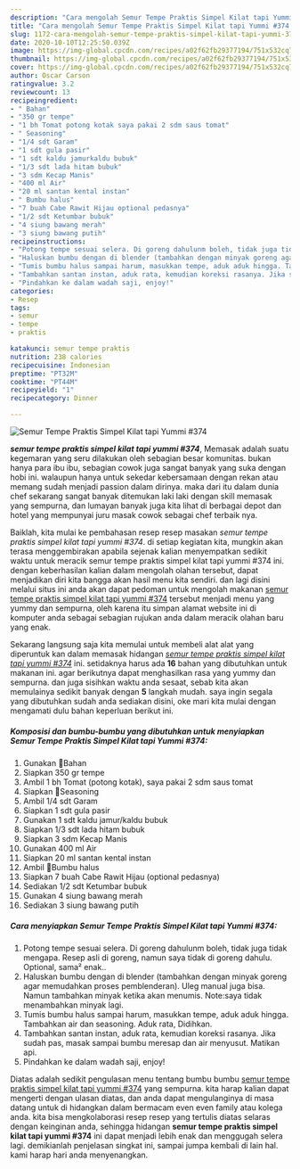 ```yaml
---
description: "Cara mengolah Semur Tempe Praktis Simpel Kilat tapi Yummi #374 yang simpel"
title: "Cara mengolah Semur Tempe Praktis Simpel Kilat tapi Yummi #374 yang simpel"
slug: 1172-cara-mengolah-semur-tempe-praktis-simpel-kilat-tapi-yummi-374-yang-simpel
date: 2020-10-10T12:25:50.039Z
image: https://img-global.cpcdn.com/recipes/a02f62fb29377194/751x532cq70/semur-tempe-praktis-simpel-kilat-tapi-yummi-374-foto-resep-utama.jpg
thumbnail: https://img-global.cpcdn.com/recipes/a02f62fb29377194/751x532cq70/semur-tempe-praktis-simpel-kilat-tapi-yummi-374-foto-resep-utama.jpg
cover: https://img-global.cpcdn.com/recipes/a02f62fb29377194/751x532cq70/semur-tempe-praktis-simpel-kilat-tapi-yummi-374-foto-resep-utama.jpg
author: Oscar Carson
ratingvalue: 3.2
reviewcount: 13
recipeingredient:
- " Bahan"
- "350 gr tempe"
- "1 bh Tomat potong kotak saya pakai 2 sdm saus tomat"
- " Seasoning"
- "1/4 sdt Garam"
- "1 sdt gula pasir"
- "1 sdt kaldu jamurkaldu bubuk"
- "1/3 sdt lada hitam bubuk"
- "3 sdm Kecap Manis"
- "400 ml Air"
- "20 ml santan kental instan"
- " Bumbu halus"
- "7 buah Cabe Rawit Hijau optional pedasnya"
- "1/2 sdt Ketumbar bubuk"
- "4 siung bawang merah"
- "3 siung bawang putih"
recipeinstructions:
- "Potong tempe sesuai selera. Di goreng dahulunm boleh, tidak juga tidak mengapa. Resep asli di goreng, namun saya tidak di goreng dahulu. Optional, sama² enak.."
- "Haluskan bumbu dengan di blender (tambahkan dengan minyak goreng agar memudahkan proses pemblenderan). Uleg manual juga bisa. Namun tambahkan minyak ketika akan menumis. Note:saya tidak menambahkan minyak lagi."
- "Tumis bumbu halus sampai harum, masukkan tempe, aduk aduk hingga. Tambahkan air dan seasoning. Aduk rata, Didihkan."
- "Tambahkan santan instan, aduk rata, kemudian koreksi rasanya. Jika sudah pas, masak sampai bumbu meresap dan air menyusut. Matikan api."
- "Pindahkan ke dalam wadah saji, enjoy!"
categories:
- Resep
tags:
- semur
- tempe
- praktis

katakunci: semur tempe praktis 
nutrition: 238 calories
recipecuisine: Indonesian
preptime: "PT32M"
cooktime: "PT44M"
recipeyield: "1"
recipecategory: Dinner

---
```



![Semur Tempe Praktis Simpel Kilat tapi Yummi #374](https://img-global.cpcdn.com/recipes/a02f62fb29377194/751x532cq70/semur-tempe-praktis-simpel-kilat-tapi-yummi-374-foto-resep-utama.jpg)

<b><i>semur tempe praktis simpel kilat tapi yummi #374</i></b>, Memasak adalah suatu kegemaran yang seru dilakukan oleh sebagian besar komunitas. bukan hanya para ibu ibu, sebagian cowok juga sangat banyak yang suka dengan hobi ini. walaupun hanya untuk sekedar kebersamaan dengan rekan atau memang sudah menjadi passion dalam dirinya. maka dari itu dalam dunia chef sekarang sangat banyak ditemukan laki laki dengan skill memasak yang sempurna, dan lumayan banyak juga kita lihat di berbagai depot dan hotel yang mempunyai juru masak cowok sebagai chef terbaik nya.

Baiklah, kita mulai ke pembahasan resep resep masakan <i>semur tempe praktis simpel kilat tapi yummi #374</i>. di setiap kegiatan kita, mungkin akan terasa menggembirakan apabila sejenak kalian menyempatkan sedikit waktu untuk meracik semur tempe praktis simpel kilat tapi yummi #374 ini. dengan keberhasilan kalian dalam mengolah olahan tersebut, dapat menjadikan diri kita bangga akan hasil menu kita sendiri. dan lagi disini melalui situs ini anda akan dapat pedoman untuk mengolah makanan <u>semur tempe praktis simpel kilat tapi yummi #374</u> tersebut menjadi menu yang yummy dan sempurna, oleh karena itu simpan alamat website ini di komputer anda sebagai sebagian rujukan anda dalam meracik olahan baru yang enak.




Sekarang langsung saja kita memulai untuk membeli alat alat yang diperuntuk kan dalam memasak hidangan <u><i>semur tempe praktis simpel kilat tapi yummi #374</i></u> ini. setidaknya harus ada <b>16</b> bahan yang dibutuhkan untuk makanan ini. agar berikutnya dapat menghasilkan rasa yang yummy dan sempurna. dan juga sisihkan waktu anda sesaat, sebab kita akan memulainya sedikit banyak dengan <b>5</b> langkah mudah. saya ingin segala yang dibutuhkan sudah anda sediakan disini, oke mari kita mulai dengan mengamati dulu bahan keperluan berikut ini.

<!--inarticleads1-->

##### Komposisi dan bumbu-bumbu yang dibutuhkan untuk menyiapkan Semur Tempe Praktis Simpel Kilat tapi Yummi #374:

1. Gunakan  🍒Bahan
1. Siapkan 350 gr tempe
1. Ambil 1 bh Tomat (potong kotak), saya pakai 2 sdm saus tomat
1. Siapkan  🍒Seasoning
1. Ambil 1/4 sdt Garam
1. Siapkan 1 sdt gula pasir
1. Gunakan 1 sdt kaldu jamur/kaldu bubuk
1. Siapkan 1/3 sdt lada hitam bubuk
1. Siapkan 3 sdm Kecap Manis
1. Gunakan 400 ml Air
1. Siapkan 20 ml santan kental instan
1. Ambil  🍒Bumbu halus
1. Siapkan 7 buah Cabe Rawit Hijau (optional pedasnya)
1. Sediakan 1/2 sdt Ketumbar bubuk
1. Gunakan 4 siung bawang merah
1. Sediakan 3 siung bawang putih




<!--inarticleads2-->

##### Cara menyiapkan Semur Tempe Praktis Simpel Kilat tapi Yummi #374:

1. Potong tempe sesuai selera. Di goreng dahulunm boleh, tidak juga tidak mengapa. Resep asli di goreng, namun saya tidak di goreng dahulu. Optional, sama² enak..
1. Haluskan bumbu dengan di blender (tambahkan dengan minyak goreng agar memudahkan proses pemblenderan). Uleg manual juga bisa. Namun tambahkan minyak ketika akan menumis. Note:saya tidak menambahkan minyak lagi.
1. Tumis bumbu halus sampai harum, masukkan tempe, aduk aduk hingga. Tambahkan air dan seasoning. Aduk rata, Didihkan.
1. Tambahkan santan instan, aduk rata, kemudian koreksi rasanya. Jika sudah pas, masak sampai bumbu meresap dan air menyusut. Matikan api.
1. Pindahkan ke dalam wadah saji, enjoy!




Diatas adalah sedikit pengulasan menu tentang bumbu bumbu <u>semur tempe praktis simpel kilat tapi yummi #374</u> yang sempurna. kita harap kalian dapat mengerti dengan ulasan diatas, dan anda dapat mengulanginya di masa datang untuk di hidangkan dalam bermacam even even family atau kolega anda. kita bisa mengkolaborasi resep resep yang tertulis diatas selaras dengan keinginan anda, sehingga hidangan <b>semur tempe praktis simpel kilat tapi yummi #374</b> ini dapat menjadi lebih enak dan menggugah selera lagi. demikianlah penjelasan singkat ini, sampai jumpa kembali di lain hal. kami harap hari anda menyenangkan.
